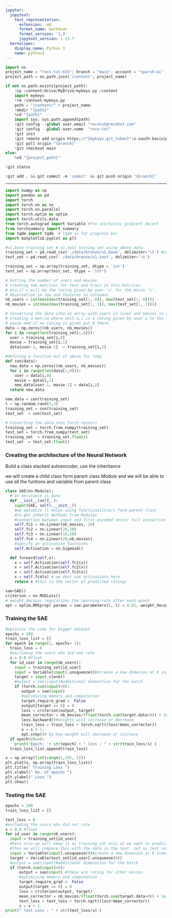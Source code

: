 ```yaml
---
jupyter:
  jupytext:
    text_representation:
      extension: .md
      format_name: markdown
      format_version: '1.3'
      jupytext_version: 1.13.7
  kernelspec:
    display_name: Python 3
    name: python3
---
```


```python id="UV_mis-jdwLd" executionInfo={"status": "ok", "timestamp": 1629018862897, "user_tz": -330, "elapsed": 739, "user": {"displayName": "Sparsh Agarwal", "photoUrl": "", "userId": "13037694610922482904"}}
import os
project_name = "reco-tut-mlh"; branch = "main"; account = "sparsh-ai"
project_path = os.path.join('/content', project_name)
```

```python id="KRGLEjqMd3dV" colab={"base_uri": "https://localhost:8080/"} executionInfo={"status": "ok", "timestamp": 1629018866128, "user_tz": -330, "elapsed": 3255, "user": {"displayName": "Sparsh Agarwal", "photoUrl": "", "userId": "13037694610922482904"}} outputId="36a7d6e5-fa2f-4fc2-898d-f7f9cf1a501e"
if not os.path.exists(project_path):
    !cp /content/drive/MyDrive/mykeys.py /content
    import mykeys
    !rm /content/mykeys.py
    path = "/content/" + project_name; 
    !mkdir "{path}"
    %cd "{path}"
    import sys; sys.path.append(path)
    !git config --global user.email "recotut@recohut.com"
    !git config --global user.name  "reco-tut"
    !git init
    !git remote add origin https://"{mykeys.git_token}":x-oauth-basic@github.com/"{account}"/"{project_name}".git
    !git pull origin "{branch}"
    !git checkout main
else:
    %cd "{project_path}"
```

```python id="Aa6AQmftAovn"
!git status
```

```python id="aG5PN_2EAovn"
!git add . && git commit -m 'commit' && git push origin "{branch}"
```

<!-- #region id="yyzDuLFlCr5p" -->
---
<!-- #endregion -->

```python id="3TIdoPoWCzRb" executionInfo={"status": "ok", "timestamp": 1629019428558, "user_tz": -330, "elapsed": 11, "user": {"displayName": "Sparsh Agarwal", "photoUrl": "", "userId": "13037694610922482904"}}
import numpy as np
import pandas as pd
import torch
import torch.nn as nn
import torch.nn.parallel
import torch.optim as optim
import torch.utils.data
from torch.autograd import Variable #fro stochastic gradient decent
from torchsummary import summary
from tqdm import tqdm  # tqdm is for progress bar
import matplotlib.pyplot as plt
```

```python id="fuFx1NmvC8q0" executionInfo={"status": "ok", "timestamp": 1629018869912, "user_tz": -330, "elapsed": 17, "user": {"displayName": "Sparsh Agarwal", "photoUrl": "", "userId": "13037694610922482904"}}
#u1.base training set # u1.test testing set using above data
training_set = pd.read_csv('./data/bronze/u1.base', delimiter='\t') #same like ratings data
test_set = pd.read_csv('./data/bronze/u1.test', delimiter='\t')
```

```python id="wm7dV92qDeL7" executionInfo={"status": "ok", "timestamp": 1629019012423, "user_tz": -330, "elapsed": 861, "user": {"displayName": "Sparsh Agarwal", "photoUrl": "", "userId": "13037694610922482904"}}
training_set = np.array(training_set, dtype = 'int')
test_set = np.array(test_set, dtype = 'int')

# Getting the number of users and movies
# creating two matrices for test and train in this matrices
# m(u,i) = will be the rating given by user 'u' for the movie 'i'.
# Observation in row and features in coloumns
nb_users = int(max(max(training_set[:, 0]), max(test_set[:, 0])))
nb_movies = int(max(max(training_set[:, 1]), max(test_set[:, 1])))

# Converting the data into an array with users in lines and movies in columns
# Creating a matrix where cell u,i is a rating given by user u to the ith 
# movie and if no rating is given put 0 there
data = np.zeros((nb_users, nb_movies))
for i in range(len(training_set[:,0])):
  user = training_set[i,0]
  movie = training_set[i,1]
  data[user-1, movie-1]  = training_set[i,2]

#defining a function out of above for loop
def con(data):
  new_data = np.zeros((nb_users, nb_movies))
  for i in range(len(data[:,0])):
    user = data[i,0]
    movie = data[i,1]
    new_data[user-1, movie-1] = data[i,2]
  return new_data

new_data = con(training_set)
t = np.random.rand(3,3)
training_set = con(training_set)
test_set  = con(test_set)

# Converting the data into Torch tensors
training_set = torch.from_numpy(training_set)
test_set = torch.from_numpy(test_set)
training_set  = training_set.float()
test_set  = test_set.float()
```

<!-- #region id="obmWySJmE8qy" -->
### Creating the architecture of the Neural Network

Build a class stacked autoencoder, use the inheritance

we will create a child class form parant class Module and we will be able to use all the funtions and variable from parent class
<!-- #endregion -->

```python id="J1p9NUcrE5he" executionInfo={"status": "ok", "timestamp": 1629019076743, "user_tz": -330, "elapsed": 474, "user": {"displayName": "Sparsh Agarwal", "photoUrl": "", "userId": "13037694610922482904"}}
class SAE(nn.Module):
  # in heritance is done
  def __init__(self, ):
    super(SAE, self).__init__()
    #we optimize it helps using functionalitiers form parent class
    #to get inherit methods from Modules
    #connection bwtween input and first encoded vector full connection
    self.fc1 = nn.Linear(nb_movies, 20)
    self.fc2 = nn.Linear(20,10)
    self.fc3 = nn.Linear(10,20)
    self.fc4 = nn.Linear(20,nb_movies)
    #specify an activation fucntions
    self.Activation = nn.Sigmoid()

  def forward(self,x):
    x = self.Activation(self.fc1(x))
    x = self.Activation(self.fc2(x))
    x = self.Activation(self.fc3(x))
    x = self.fc4(x) # we dont use activations here
    return x #this is the vector of predicted ratings
```

```python id="cC2TfXGME7L_" executionInfo={"status": "ok", "timestamp": 1629019102183, "user_tz": -330, "elapsed": 682, "user": {"displayName": "Sparsh Agarwal", "photoUrl": "", "userId": "13037694610922482904"}}
sae=SAE()
criterion = nn.MSELoss()
# weight_decayas regularizes the learning rate after each epoch
opt = optim.RMSprop( params = sae.parameters(), lr = 0.01, weight_decay = 0.5)
```

<!-- #region id="TlmCFWkzE2Kl" -->
### Training the SAE

<!-- #endregion -->

```python colab={"base_uri": "https://localhost:8080/"} id="h0Af4NCME0_q" executionInfo={"status": "ok", "timestamp": 1629019426826, "user_tz": -330, "elapsed": 233298, "user": {"displayName": "Sparsh Agarwal", "photoUrl": "", "userId": "13037694610922482904"}} outputId="e0efeba7-6b6a-49c4-8085-0d585ecfe4e9"
#optimize the code for bigger dataset
epochs = 200
train_loss_list = []
for epoch in range(1, epochs+ 1):
  train_loss = 0
  #excluding the users who did not rate
  s = 0.0 #float
  for id_user in range(nb_users):
    input = training_set[id_user]
    input = Variable(input).unsqueeze(0)#create a new dimenion at 0 index in shape
    target = input.clone()
    #output = sae(input)#additional dimenstion for the batch
    if (torch.sum(input)>0):
       output = sae(input)
       #optimizing memory and computation
       target.require_grad =  False
       output[target == 0] = 0
       loss = criterion(output, target)
       mean_corrector = nb_movies/(float(torch.sum(target.data>0)) + 1e-10)
       loss.backward()#weights will increase or decrease
       train_loss = train_loss + torch.sqrt((loss*mean_corrector))
       s = s + 1.
       opt.step()# by how weight will decrease or increase
  if epoch%20==0:  
    print('Epoch: '+ str(epoch) + " loss : " + str(train_loss/s) )
  train_loss_list.append(train_loss)
```

```python colab={"base_uri": "https://localhost:8080/", "height": 295} id="thm1AzezHHWH" executionInfo={"status": "ok", "timestamp": 1629019430278, "user_tz": -330, "elapsed": 25, "user": {"displayName": "Sparsh Agarwal", "photoUrl": "", "userId": "13037694610922482904"}} outputId="c1c0ab6f-0f09-42b2-f51f-c648e08163c1"
x = np.array(list(range(1,201, 1)))
plt.plot(x, np.array(train_loss_list))
plt.title(" Training Loss ")
plt.xlabel(" No. of epochs ")
plt.ylabel(" Loss ")
plt.show()
```

<!-- #region id="Kk5xbX7zFOCV" -->
### Testing the SAE
<!-- #endregion -->

```python colab={"base_uri": "https://localhost:8080/"} id="wDHHw_WoFIaO" executionInfo={"status": "ok", "timestamp": 1629019430967, "user_tz": -330, "elapsed": 704, "user": {"displayName": "Sparsh Agarwal", "photoUrl": "", "userId": "13037694610922482904"}} outputId="1411e120-581f-48f8-f084-00819e26ca3c"
epochs = 200
train_loss_list = []

test_loss = 0
#excluding the users who did not rate
s = 0.0 #float
for id_user in range(nb_users):
  input = training_set[id_user]
  #here also we will keep it as training_set only as we want to predict the ratings for the movies which user has not watched yet
  #then we will compare this with the data in the test  set as test set has the ratings which are not there in the training set
  input = Variable(input).unsqueeze(0)#create a new dimenion at 0 index in shape
  target = Variable(test_set[id_user].unsqueeze(0))
  #output = sae(input)#additional dimenstion for the batch
  if (torch.sum(input)>0):
      output = sae(input) #these are rating for other movies
      #optimizing memory and computation
      target.require_grad =  False
      output[target == 0] = 0
      loss = criterion(output, target)
      mean_corrector = nb_movies/(float(torch.sum(target.data>0)) + 1e-10)
      test_loss = test_loss + torch.sqrt((loss*mean_corrector))
      s = s + 1.
print(" Test Loss : " + str(test_loss/s) )
```
